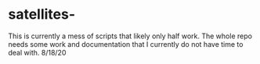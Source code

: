 # satellites-
This is currently a mess of scripts that likely only half work. The whole repo needs some work and documentation that I currently do not have time to deal with. 8/18/20
